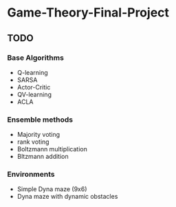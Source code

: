 # Game-Theory-Final-Project

## TODO

### Base Algorithms

  - Q-learning
  - SARSA
  - Actor-Critic
  - QV-learning
  - ACLA
 
 ### Ensemble methods
 
  - Majority voting
  - rank voting
  - Boltzmann multiplication
  - Bltzmann addition

### Environments
  
  - Simple Dyna maze (9x6)
  - Dyna maze with dynamic obstacles
